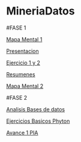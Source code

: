 # MineriaDatos

#FASE 1

[Mapa Mental 1](https://github.com/ManuelR37/MineriaDatos/blob/master/Mineria_de_datos_003/MapaMental_1_1811177.pdf)

[Presentacion](https://github.com/ManuelR37/MineriaDatos/blob/master/Mineria_de_datos_003/Presentacion_VisualizacionDeDatos_7.pdf)

[Ejercicio 1 y 2](https://github.com/ManuelR37/MineriaDatos/blob/master/Mineria_de_datos_003/Ejercicio1.pdf)

[Resumenes](https://github.com/ManuelR37/MineriaDatos/blob/master/Mineria_de_datos_003/Resumenes_1811177.pdf)

[Mapa Mental 2](https://github.com/ManuelR37/MineriaDatos/blob/master/Mineria_de_datos_003/MapaMental2_1811177.pdf)


#FASE 2

[Analisis Bases de datos](https://github.com/ManuelR37/MineriaDatos/blob/master/Mineria_de_datos_003/AnalisisBD_1811177.pdf)

[Ejercicios Basicos Phyton](https://github.com/ManuelR37/MineriaDatos/blob/master/Mineria_de_datos_003/PhytonBasico_1811177.ipynb)

[Avance 1 PIA](https://github.com/ManuelR37/MineriaDatos/blob/master/Mineria_de_datos_003/Avance1_PIA_Equipo08.pdf)

